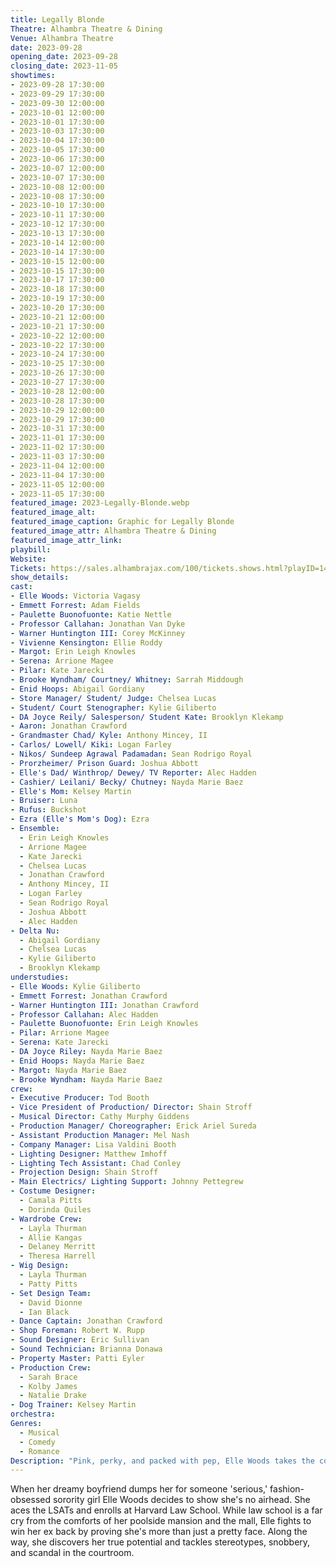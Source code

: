 ```yaml
---
title: Legally Blonde
Theatre: Alhambra Theatre & Dining
Venue: Alhambra Theatre
date: 2023-09-28
opening_date: 2023-09-28
closing_date: 2023-11-05
showtimes:
- 2023-09-28 17:30:00
- 2023-09-29 17:30:00
- 2023-09-30 12:00:00
- 2023-10-01 12:00:00
- 2023-10-01 17:30:00
- 2023-10-03 17:30:00
- 2023-10-04 17:30:00
- 2023-10-05 17:30:00
- 2023-10-06 17:30:00
- 2023-10-07 12:00:00
- 2023-10-07 17:30:00
- 2023-10-08 12:00:00
- 2023-10-08 17:30:00
- 2023-10-10 17:30:00
- 2023-10-11 17:30:00
- 2023-10-12 17:30:00
- 2023-10-13 17:30:00
- 2023-10-14 12:00:00
- 2023-10-14 17:30:00
- 2023-10-15 12:00:00
- 2023-10-15 17:30:00
- 2023-10-17 17:30:00
- 2023-10-18 17:30:00
- 2023-10-19 17:30:00
- 2023-10-20 17:30:00
- 2023-10-21 12:00:00
- 2023-10-21 17:30:00
- 2023-10-22 12:00:00
- 2023-10-22 17:30:00
- 2023-10-24 17:30:00
- 2023-10-25 17:30:00
- 2023-10-26 17:30:00
- 2023-10-27 17:30:00
- 2023-10-28 12:00:00
- 2023-10-28 17:30:00
- 2023-10-29 12:00:00
- 2023-10-29 17:30:00
- 2023-10-31 17:30:00
- 2023-11-01 17:30:00
- 2023-11-02 17:30:00
- 2023-11-03 17:30:00
- 2023-11-04 12:00:00
- 2023-11-04 17:30:00
- 2023-11-05 12:00:00
- 2023-11-05 17:30:00
featured_image: 2023-Legally-Blonde.webp
featured_image_alt: 
featured_image_caption: Graphic for Legally Blonde
featured_image_attr: Alhambra Theatre & Dining
featured_image_attr_link: 
playbill:
Website: 
Tickets: https://sales.alhambrajax.com/100/tickets.shows.html?playID=1429&code=jaxplays
show_details: 
cast:
- Elle Woods: Victoria Vagasy
- Emmett Forrest: Adam Fields
- Paulette Buonofuonte: Katie Nettle
- Professor Callahan: Jonathan Van Dyke
- Warner Huntington III: Corey McKinney
- Vivienne Kensington: Ellie Roddy
- Margot: Erin Leigh Knowles
- Serena: Arrione Magee
- Pilar: Kate Jarecki
- Brooke Wyndham/ Courtney/ Whitney: Sarrah Middough
- Enid Hoops: Abigail Gordiany
- Store Manager/ Student/ Judge: Chelsea Lucas
- Student/ Court Stenographer: Kylie Giliberto
- DA Joyce Reily/ Salesperson/ Student Kate: Brooklyn Klekamp
- Aaron: Jonathan Crawford
- Grandmaster Chad/ Kyle: Anthony Mincey, II
- Carlos/ Lowell/ Kiki: Logan Farley
- Nikos/ Sundeep Agrawal Padamadan: Sean Rodrigo Royal
- Prorzheimer/ Prison Guard: Joshua Abbott
- Elle's Dad/ Winthrop/ Dewey/ TV Reporter: Alec Hadden
- Cashier/ Leilani/ Becky/ Chutney: Nayda Marie Baez
- Elle's Mom: Kelsey Martin
- Bruiser: Luna
- Rufus: Buckshot
- Ezra (Elle's Mom's Dog): Ezra 
- Ensemble:
  - Erin Leigh Knowles
  - Arrione Magee
  - Kate Jarecki
  - Chelsea Lucas
  - Jonathan Crawford
  - Anthony Mincey, II
  - Logan Farley
  - Sean Rodrigo Royal
  - Joshua Abbott
  - Alec Hadden
- Delta Nu:
  - Abigail Gordiany
  - Chelsea Lucas
  - Kylie Giliberto
  - Brooklyn Klekamp
understudies:
- Elle Woods: Kylie Giliberto
- Emmett Forrest: Jonathan Crawford
- Warner Huntington III: Jonathan Crawford
- Professor Callahan: Alec Hadden
- Paulette Buonofuonte: Erin Leigh Knowles
- Pilar: Arrione Magee
- Serena: Kate Jarecki
- DA Joyce Riley: Nayda Marie Baez
- Enid Hoops: Nayda Marie Baez
- Margot: Nayda Marie Baez
- Brooke Wyndham: Nayda Marie Baez
crew:
- Executive Producer: Tod Booth
- Vice President of Production/ Director: Shain Stroff
- Musical Director: Cathy Murphy Giddens
- Production Manager/ Choreographer: Erick Ariel Sureda
- Assistant Production Manager: Mel Nash
- Company Manager: Lisa Valdini Booth
- Lighting Designer: Matthew Imhoff
- Lighting Tech Assistant: Chad Conley
- Projection Design: Shain Stroff
- Main Electrics/ Lighting Support: Johnny Pettegrew
- Costume Designer:
  - Camala Pitts
  - Dorinda Quiles
- Wardrobe Crew: 
  - Layla Thurman
  - Allie Kangas
  - Delaney Merritt
  - Theresa Harrell
- Wig Design: 
  - Layla Thurman
  - Patty Pitts
- Set Design Team:
  - David Dionne
  - Ian Black
- Dance Captain: Jonathan Crawford
- Shop Foreman: Robert W. Rupp
- Sound Designer: Eric Sullivan
- Sound Technician: Brianna Donawa
- Property Master: Patti Eyler
- Production Crew:
  - Sarah Brace
  - Kolby James
  - Natalie Drake
- Dog Trainer: Kelsey Martin
orchestra:
Genres:
  - Musical
  - Comedy
  - Romance
Description: "Pink, perky, and packed with pep, Elle Woods takes the courtroom by storm, proving you can solve legal conundrums in style."
---
```

When her dreamy boyfriend dumps her for someone 'serious,' fashion-obsessed sorority girl Elle Woods decides to show she's no airhead. She aces the LSATs and enrolls at Harvard Law School. While law school is a far cry from the comforts of her poolside mansion and the mall, Elle fights to win her ex back by proving she's more than just a pretty face. Along the way, she discovers her true potential and tackles stereotypes, snobbery, and scandal in the courtroom.
